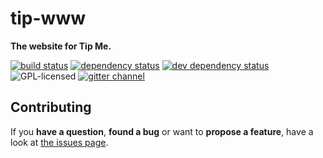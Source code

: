 # tip-www

**The website for Tip Me.**

[![build status](https://img.shields.io/travis/trinkgeld/tip-www.svg)](https://travis-ci.org/trinkgeld/tip-www)
[![dependency status](https://img.shields.io/david/trinkgeld/tip-www.svg)](https://david-dm.org/trinkgeld/tip-www)
[![dev dependency status](https://img.shields.io/david/dev/trinkgeld/tip-www.svg)](https://david-dm.org/trinkgeld/tip-www#info=devDependencies)
![GPL-licensed](https://img.shields.io/github/license/trinkgeld/tip-www.svg)
[![gitter channel](https://badges.gitter.im/trinkgeld/vbb-rest.svg)](https://gitter.im/trinkgeld/Lobby)


## Contributing

If you **have a question**, **found a bug** or want to **propose a feature**, have a look at [the issues page](https://github.com/trinkgeld/tip-www/issues).

